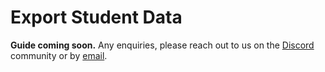# Export Student Data

**Guide coming soon.**
Any enquiries, please reach out to us on the [Discord](https://discord.subjective.school) community or by [email](mailto:hello@subjective.school).
